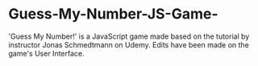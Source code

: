 # Guess-My-Number-JS-Game-
'Guess My Number!' is a JavaScript game made based on the tutorial by instructor Jonas Schmedtmann on Udemy. Edits have been made on the game's User Interface. 
